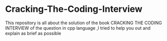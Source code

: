 # Cracking-The-Coding-Interview
This repository is all about the solution of the book CRACKING THE CODING INTERVIEW of the question in cpp language ,I tried to help you out and explain as brief as possible
